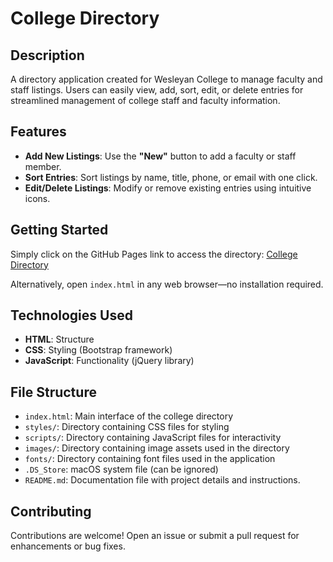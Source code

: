 # **College Directory**

## **Description**

A directory application created for Wesleyan College to manage faculty and staff listings. Users can easily view, add, sort, edit, or delete entries for streamlined management of college staff and faculty information.

## **Features**

- **Add New Listings**: Use the **"New"** button to add a faculty or staff member.
- **Sort Entries**: Sort listings by name, title, phone, or email with one click.
- **Edit/Delete Listings**: Modify or remove existing entries using intuitive icons.

## **Getting Started**

Simply click on the GitHub Pages link to access the directory:
[College Directory](https://anupamabhatta.github.io/college-directory/)

Alternatively, open `index.html` in any web browser—no installation required.

## **Technologies Used**

- **HTML**: Structure
- **CSS**: Styling (Bootstrap framework)
- **JavaScript**: Functionality (jQuery library)

## **File Structure**

- `index.html`: Main interface of the college directory
- `styles/`: Directory containing CSS files for styling
- `scripts/`: Directory containing JavaScript files for interactivity
- `images/`: Directory containing image assets used in the directory
- `fonts/`: Directory containing font files used in the application
- `.DS_Store`: macOS system file (can be ignored)
- `README.md`: Documentation file with project details and instructions.

## **Contributing**

Contributions are welcome! Open an issue or submit a pull request for enhancements or bug fixes.
